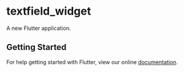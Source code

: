 # textfield_widget

A new Flutter application.

## Getting Started

For help getting started with Flutter, view our online
[documentation](https://flutter.io/).
